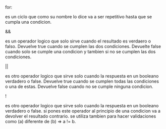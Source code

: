 for:

es un ciclo que como su nombre lo dice va a ser repetitivo hasta que se cumpla una condicion.

&&

es un operador logico que solo sirve cuando el resultado es verdaero o falso.
Devuelve true cuando se cumplen las dos condiciones.
Devuelte false cuando solo se cumple una condicion y tambien si no se cumplen las dos condiciones.

||

es otro operador logico que sirve solo cuando la respuesta en un booleano verdadero o false.
Devuelve true cuando se cumplen todas las condiciones o una de estas.
Devuelve false cuando no se cumple ninguna condicion.

!

es otro operador logico que sirve solo cuando la respuesta en un booleano verdadero o false.
si pones este operador al principio de una condicion va a devolver el resultado contrario.
se utiliza tambien para hacer validaciones como (a) diferente de (b) => a != b.



